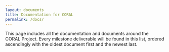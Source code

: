 ```yaml
---
layout: documents
title: Documentation for CORAL
permalink: /docs/
---
```


This page includes all the documentation and documents around the CORAL Project. Every milestone deliverable will be found in this list, ordered ascendingly with the oldest document first and the newest last.

